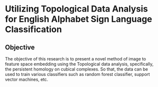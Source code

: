 # Utilizing Topological Data Analysis for English Alphabet Sign Language Classification
## Objective
The objective of this research is to present a novel method of image to feature space embedding using the Topological data analysis, specifically, the persistent homology on cubical complexes. So that, the data can be used to train various classifiers such as random forest classifier, support vector machines, etc.

